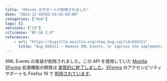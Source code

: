 ```yaml
---
title: "XForms のサポートが削除されました"
date: "2012-12-03T03:54:45-05:00"
categories: ["dom"]
tags: []
versions: ["19"]
cclicense: "BY-SA 3.0"
references:
    - url: "https://bugzilla.mozilla.org/show_bug.cgi?id=656311"
      title: "Bug 656311 – Remove XML Events, or improve the implementation"
---
```

XML Events の実装が削除されました。この API を使用していた [Mozilla XForms](https://addons.mozilla.org/firefox/addon/mozilla-xforms/) 拡張機能の開発は [実質的に終了しました](https://www.philipp-wagner.com/blog/2011/07/the-future-of-mozilla-xforms/)。[XForms](https://developer.mozilla.org/docs/XForms) のアクセシビリティサポートも Firefox 19 で [削除されています](https://bugzilla.mozilla.org/show_bug.cgi?id=811729)。
